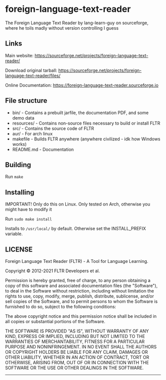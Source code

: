 # foreign-language-text-reader
The Foreign Language Text Reader by lang-learn-guy on sourceforge, where he toils madly without version controlling I guess

## Links

Main website: https://sourceforge.net/projects/foreign-language-text-reader/

Download original tarball: https://sourceforge.net/projects/foreign-language-text-reader/files/

Online Documentation: https://foreign-language-text-reader.sourceforge.io

## File structure

- bin/       - Contains a prebuilt jarfile, the documentation PDF, and some demo data
- resources/ - Contains non-source files necessary to build or install FLTR
- src/       - Contains the source code of FLTR
- aur/       - For arch linux
- makefile   - Builds FLTR anywhere (anywhere civilized - idk how Windows works)
- README.md  - Documentation

## Building

Run `make`

## Installing

IMPORTANT! Only do this on Linux. Only tested on Arch, otherwise you might have to modify it

Run `sudo make install`

Installs to `/usr/local/` by default. Otherwise set the INSTALL\_PREFIX variable.

## LICENSE

Foreign Language Text Reader (FLTR) - A Tool for Language Learning.

Copyright © 2012-2021 FLTR Developers et al.

Permission is hereby granted, free of charge, to any person obtaining a
copy of this software and associated documentation files (the
"Software"), to deal in the Software without restriction, including
without limitation the rights to use, copy, modify, merge, publish,
distribute, sublicense, and/or sell copies of the Software, and to
permit persons to whom the Software is furnished to do so, subject to
the following conditions:

The above copyright notice and this permission notice shall be included
in all copies or substantial portions of the Software.

THE SOFTWARE IS PROVIDED "AS IS", WITHOUT WARRANTY OF ANY KIND, EXPRESS
OR IMPLIED, INCLUDING BUT NOT LIMITED TO THE WARRANTIES OF
MERCHANTABILITY, FITNESS FOR A PARTICULAR PURPOSE AND NONINFRINGEMENT.
IN NO EVENT SHALL THE AUTHORS OR COPYRIGHT HOLDERS BE LIABLE FOR ANY
CLAIM, DAMAGES OR OTHER LIABILITY, WHETHER IN AN ACTION OF CONTRACT,
TORT OR OTHERWISE, ARISING FROM, OUT OF OR IN CONNECTION WITH THE
SOFTWARE OR THE USE OR OTHER DEALINGS IN THE SOFTWARE.
________________________________________________________________________
